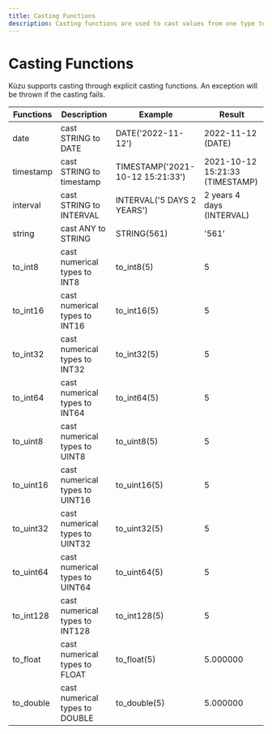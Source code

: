 ```yaml
---
title: Casting Functions
description: Casting functions are used to cast values from one type to another.
---
```


# Casting Functions

Kùzu supports casting  through explicit casting functions. An exception will be thrown if the casting fails.

| Functions | Description | Example | Result |
| ----------- | ----------- |  ----------- |  ----------- |
| date | cast STRING to DATE | DATE('2022-11-12') | 2022-11-12 (DATE) | 
| timestamp | cast STRING to timestamp | TIMESTAMP('2021-10-12 15:21:33') | 2021-10-12 15:21:33 (TIMESTAMP) |
| interval | cast STRING to INTERVAL | INTERVAL('5 DAYS 2 YEARS') | 2 years 4 days (INTERVAL) |
| string | cast ANY to STRING | STRING(561) | '561' |
| to_int8 | cast numerical types to INT8 | to_int8(5) | 5 |
| to_int16 | cast numerical types to INT16 | to_int16(5) | 5 |
| to_int32 | cast numerical types to INT32 | to_int32(5) | 5 |
| to_int64 | cast numerical types to INT64 | to_int64(5) | 5 |
| to_uint8 | cast numerical types to UINT8 | to_uint8(5) | 5 |
| to_uint16 | cast numerical types to UINT16 | to_uint16(5) | 5 |
| to_uint32 | cast numerical types to UINT32 | to_uint32(5) | 5 |
| to_uint64 | cast numerical types to UINT64 | to_uint64(5) | 5 |
| to_int128 | cast numerical types to INT128 | to_int128(5) | 5 |
| to_float | cast numerical types to FLOAT | to_float(5) | 5.000000 |
| to_double | cast numerical types to DOUBLE | to_double(5) | 5.000000 |
